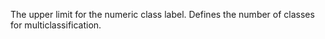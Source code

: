 
The upper limit for the numeric class label. Defines the number of classes for multiclassification.
